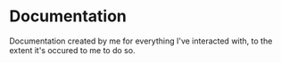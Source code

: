 # Documentation
 Documentation created by me for everything I've interacted with, to the extent it's occured to me to do so.
